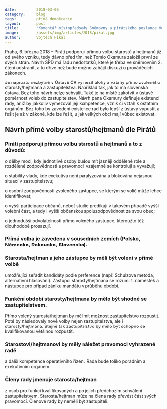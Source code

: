 ```yaml
---
date:         2018-03-06
category:     blog
tags:         přímá demokracie
layout:       post
title:        "Komentář místopředsedy Sněmovny a pirátského poslance Vojtěcha Pikala k návrhu přímé volby starostů a hejtmanů"
image:        /assets/img/articles/2018/pikal.jpg
author:       Vojtěch Pikal
---
```


Praha, 6. března 2018 – Piráti podporují přímou volbu starostů a hejtmanů již od svého vzniku, tedy dávno před tím, než Tomio Okamura založil první ze svých stran. Návrh SPD má řadu nedostatků, které je třeba ve sněmovním 2. čtení odstranit, a to dříve než bude možno zahájit diskuzi o prováděcích zákonech.

Je naprosto nezbytné v Ústavě ČR vymezit úlohy a vztahy přímo zvoleného starosty/hejtmana a zastupitelstva. Například tak, jak to má slovenská ústava. Bez toho návrh nelze schválit. Také je na místě zakotvit v ústavě poměrnost voleb do zastupitelstev. Návrh pana Okamury definuje existenci rady, aniž by jakkoliv vymezoval její kompetence, vznik či vztah k ostatním orgánům. Bez toho by zavedení existence rad bylo lepší z ústavy vypustit a řešit je až v zákoně, kde lze řešit, u jak velkých obcí mají vůbec existovat. 


## Návrh přímé volby starostů/hejtmanů dle Pirátů

### Piráti podporují přímou volbu starostů a hejtmanů a to z důvodů:

o dělby moci, kdy jednotlivé osoby budou mít jasněji oddělené role a rozdělené zodpovědnosti a pravomoci, vzájemně se kontrolují a vyvažují;

o stability vlády, kde exekutiva není paralyzována a blokována nejasnou situací v zastupitelstvu;

o osobní zodpovědnosti zvoleného zástupce, se kterým se volič může lehce identifikovat;

o vyšší participace občanů, neboť studie predikují v takovém případě vyšší volební část, a tedy i vyšší občanskou spoluzodpovědnost za svou obec;

o jednodušší odvolatelnosti přímo voleného zástupce, kteroužto též dlouhodobě prosazují.

### Přímá volba je zavedena v sousedních zemích (Polsko, Německo, Rakousko, Slovensko).

### Starosta/hejtman a jeho zástupce by měli být voleni v přímé volbě 
umožňující seřadit kandidáty podle preference (např. Schulzova metoda, alternativní hlasování). Zástupci starosty/hejtmana se rozumí 1. náměstek a nástupce pro případ zániku mandátu v průběhu období. 

### Funkční období starosty/hejtmana by mělo být shodné se zastupitelstvem. 
Přímo volený starosta/hejtman by měl mít možnost zastupitelstvo rozpustit. Poté by následovaly nové volby nejen zastupitelstva, ale i starosty/hejtmana. Stejně tak zastupitelstvo by mělo být schopno se kvalifikovanou většinou rozpustit.

### Starostovi/hejtmanovi by měly náležet pravomoci vyhrazené radě 
a další kompetence operativního řízení. Rada bude toliko poradním a exekutivním orgánem.

### Členy rady jmenuje starosta/hejtman
 z osob pro funkci kvalifikovaných a po jejich předchozím schválení zastupitelstvem. Starosta/hejtman může na člena rady převést část svých pravomocí. Členové rady by neměli být zastupiteli.


